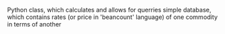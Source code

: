Python class, which calculates and allows for querries simple database, which contains rates (or price in 'beancount' language) of one commodity in terms of another
